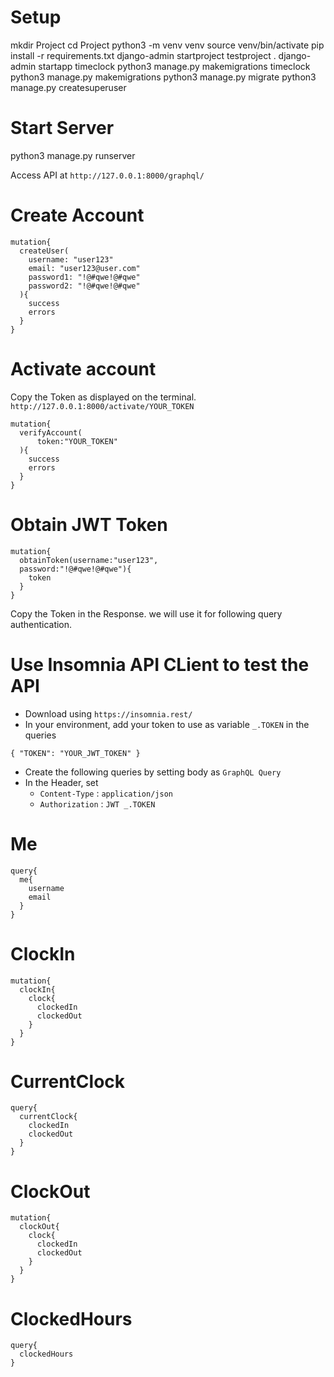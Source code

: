 # Setup
mkdir Project
cd Project
python3 -m venv venv
source venv/bin/activate
pip install -r requirements.txt 
django-admin startproject testproject .
django-admin startapp timeclock
python3 manage.py makemigrations timeclock
python3 manage.py makemigrations
python3 manage.py migrate
python3 manage.py createsuperuser

# Start Server
python3 manage.py runserver

Access API at `http://127.0.0.1:8000/graphql/`

# Create Account
```
mutation{
  createUser(
    username: "user123"
    email: "user123@user.com"
    password1: "!@#qwe!@#qwe"
    password2: "!@#qwe!@#qwe"
  ){
    success
    errors
  }
}
```
# Activate account 
Copy the Token as displayed on the terminal.
`http://127.0.0.1:8000/activate/YOUR_TOKEN`

```
mutation{
  verifyAccount(
      token:"YOUR_TOKEN"
  ){
    success
    errors
  }
}
```

# Obtain JWT Token

```
mutation{
  obtainToken(username:"user123",
  password:"!@#qwe!@#qwe"){
    token
  }
}
```

Copy the Token in the Response. we will use it for following query authentication.

# Use Insomnia API CLient to test the API 

* Download using `https://insomnia.rest/`
* In your environment, add your token to use as variable `_.TOKEN` in the queries

`{
	"TOKEN": "YOUR_JWT_TOKEN"
}`
* Create the following queries by setting body as `GraphQL Query`
* In the Header, set 
    * `Content-Type`  : `application/json`
    * `Authorization` : `JWT _.TOKEN`

# Me

```
query{
  me{
    username
    email
  }
}
```

# ClockIn

```
mutation{
  clockIn{
    clock{
      clockedIn
      clockedOut
    }
  }
}
```

# CurrentClock

```
query{
  currentClock{
    clockedIn
    clockedOut
  }
}
```

# ClockOut 

```
mutation{
  clockOut{
    clock{
      clockedIn
      clockedOut
    }
  }
}
```

# ClockedHours

```
query{
  clockedHours
}
```